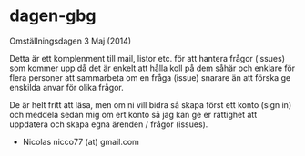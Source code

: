 dagen-gbg
=========

Omställningsdagen 3 Maj (2014)



Detta är ett komplenment till mail, listor etc. för att hantera frågor (issues) som kommer upp då det är enkelt att hålla koll på dem såhär och enklare för flera personer att sammarbeta om en fråga (issue) snarare än att förska ge enskilda anvar för olika frågor.

De är helt fritt att läsa, men om ni vill bidra så skapa först ett konto (sign in) och meddela sedan mig om ert konto så jag kan ge er rättighet att uppdatera och skapa egna ärenden / frågor (issues).


- Nicolas
  nicco77 (at) gmail.com
